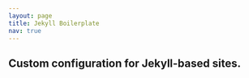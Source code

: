 ```yaml
---
layout: page
title: Jekyll Boilerplate
nav: true
---
```


## Custom configuration for Jekyll-based sites.
